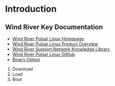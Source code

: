 Introduction
==

## Wind River Key Documentation

- [Wind River Pulsar Linux Homepage](http://www.windriver.com/products/operating-systems/pulsar/)
- [Wind River Pulsar Linux Product Overview](http://www.windriver.com/products/product-overviews/Pulsar-Linux-Product-Overview.pdf)
- [Wind River Support Network Knowledge Library](https://knowledge.windriver.com/en-us/000_Products/000/060)
- [Wind River Pulsar Linux Github](https://github.com/WindRiver-OpenSourceLabs/wr-core)
- [Binary Option](http://linuxgizmos.com/wind-river-linux-taps-yocto-1-7-and-adds-binary-option/)

1. Download
2. Load
3. Boot


